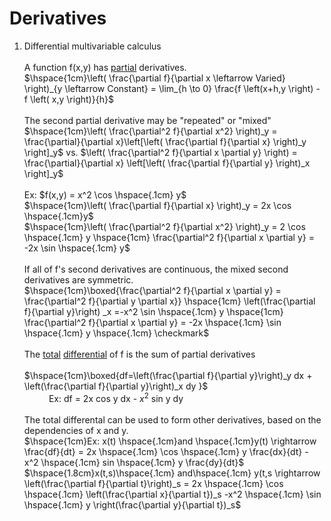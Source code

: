 # Derivatives
1. Differential multivariable calculus<br><br>
    A function f(x,y) has <ins>partial</ins> derivatives.<br>
        $\hspace{1cm}\left( \frac{\partial f}{\partial x \leftarrow Varied} \right)_{y \leftarrow Constant}  = \lim_{h \to 0}  \frac{f \left(x+h,y \right) - f \left( x,y \right)}{h}$ <br>
        <br>
        The second partial derivative may be "repeated" or "mixed"<br>
        $\hspace{1cm}\left( \frac{\partial^2 f}{\partial x^2} \right)_y  = \frac{\partial}{\partial x}\left[\left( \frac{\partial f}{\partial x} \right)_y \right]_y$ vs. $\left( \frac{\partial^2 f}{\partial x \partial y} \right) =  \frac{\partial}{\partial x} \left[\left( \frac{\partial f}{\partial y} \right)_x \right]_y$ <br><br>
        Ex: $f(x,y) = x^2 \cos \hspace{.1cm} y$<br>
        $\hspace{1cm}\left( \frac{\partial f}{\partial x} \right)_y = 2x \cos \hspace{.1cm}y$ <br>
        $\hspace{1cm}\left( \frac{\partial^2 f}{\partial x^2} \right)_y = 2 \cos \hspace{.1cm} y \hspace{1cm} \frac{\partial^2 f}{\partial x \partial y} = -2x \sin \hspace{.1cm} y$ <br><br>
        If all of f's second derivatives are continuous, the mixed second derivatives are symmetric. <br>
            $\hspace{1cm}\boxed{\frac{\partial^2 f}{\partial x \partial y} = \frac{\partial^2 f}{\partial y \partial x}}  \hspace{1cm}  \left(\frac{\partial f}{\partial y}\right) _x =-x^2 \sin \hspace{.1cm} y \hspace{1cm} \frac{\partial^2 f}{\partial x \partial y} = -2x \hspace{.1cm} \sin \hspace{.1cm} y \hspace{.1cm} \checkmark$<br><br>
            The <ins>total</ins> <ins>differential</ins> of f is the sum of partial derivatives<br><br>
            $\hspace{1cm}\boxed{df=\left(\frac{\partial f}{\partial y}\right)_y dx + \left(\frac{\partial f}{\partial y}\right)_x dy }$<br>
            $\hspace{1cm}$ Ex: df = 2x cos y dx - $x^2$ sin y dy<br><br>
            The total differental can be used to form other derivatives, based on the dependencies of x and y.<br>
            $\hspace{1cm}Ex: x(t) \hspace{.1cm}and \hspace{.1cm}y(t) \rightarrow \frac{df}{dt} = 2x \hspace{.1cm} \cos \hspace{.1cm} y \frac{dx}{dt} - x^2 \hspace{.1cm} sin \hspace{.1cm} y \frac{dy}{dt}$<br>
            $\hspace{1.8cm}x(t,s)\hspace{.1cm} and\hspace{.1cm} y(t,s \rightarrow \left(\frac{\partial f}{\partial t}\right)_s = 2x \hspace{.1cm} \cos \hspace{.1cm} \left(\frac{\partial x}{\partial t})_s -x^2 \hspace{.1cm} \sin \hspace{.1cm} y \right(\frac{\partial y}{\partial t})_s$

